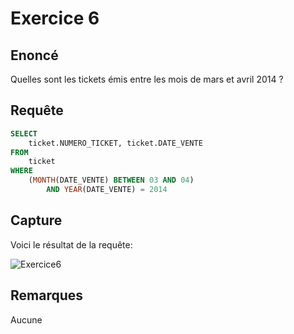 # Exercice 6

## Enoncé

Quelles sont les tickets émis entre les mois de mars et avril 2014 ?

## Requête

``` sql
SELECT 
    ticket.NUMERO_TICKET, ticket.DATE_VENTE
FROM
    ticket
WHERE
    (MONTH(DATE_VENTE) BETWEEN 03 AND 04)
        AND YEAR(DATE_VENTE) = 2014
```

## Capture

Voici le résultat de la requête:

![Exercice6](exercice6.png)

## Remarques
Aucune